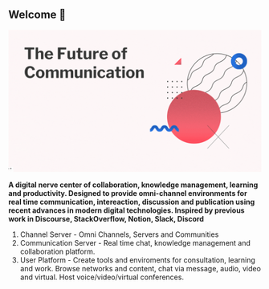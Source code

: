 ## Welcome 👋
![Intro](/profile/FoC2.gif)

**A digital nerve center of collaboration, knowledge management, learning and productivity. Designed to provide omni-channel environments for real time communication, intereaction, discussion and publication using recent advances in modern digital technologies. Inspired by previous work in Discourse, StackOverflow, Notion, Slack, Discord**

 1. Channel Server - Omni Channels, Servers and Communities 
 2. Communication Server - Real time chat, knowledge management and collaboration platform.
 3. User Platform - Create tools and enviroments for consultation, learning and work. Browse networks and content, chat via message, audio, video and virtual. Host voice/video/virtual conferences. 
